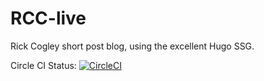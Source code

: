 # RCC-live
Rick Cogley short post blog, using the excellent Hugo SSG.

Circle CI Status: [![CircleCI](https://circleci.com/gh/RickCogley/RCC-live.svg?style=svg)](https://circleci.com/gh/RickCogley/RCC-live)
